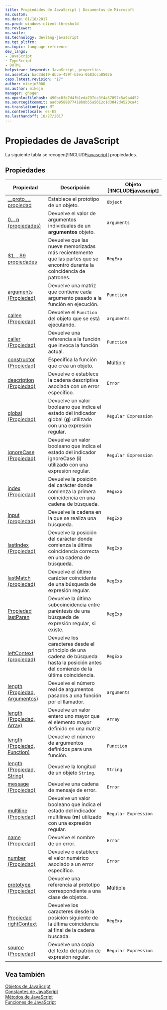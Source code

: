 ```yaml
---
title: Propiedades de JavaScript | Documentos de Microsoft
ms.custom: 
ms.date: 01/18/2017
ms.prod: windows-client-threshold
ms.reviewer: 
ms.suite: 
ms.technology: devlang-javascript
ms.tgt_pltfrm: 
ms.topic: language-reference
dev_langs:
- JavaScript
- TypeScript
- DHTML
helpviewer_keywords: JavaScript, properties
ms.assetid: bad3dd19-dbce-459f-b3ea-6b83cca8502b
caps.latest.revision: "17"
author: mikejo5000
ms.author: mikejo
manager: ghogen
ms.openlocfilehash: 490bc8fe7d4fb1eda797cc3f4a37897c5a9a4452
ms.sourcegitcommit: aadb9588877418b8b55a5612c1d3842d4520ca4c
ms.translationtype: MT
ms.contentlocale: es-ES
ms.lasthandoff: 10/27/2017
---
```

# <a name="javascript-properties"></a>Propiedades de JavaScript
La siguiente tabla se recogen[!INCLUDE[javascript](../../javascript/includes/javascript-md.md)] propiedades.  
  
## <a name="properties"></a>Propiedades  
  
|Propiedad|Descripción|Objeto [!INCLUDE[javascript](../../javascript/includes/javascript-md.md)]|  
|--------------|-----------------|-----------------------------------------------------------------------|  
|[__proto\_ \_ propiedad](../../javascript/reference/proto-property-object-javascript.md)|Establece el prototipo de un objeto.|`Object`|  
|[0... n (propiedades)](../../javascript/reference/0-dot-dot-dot-n-properties-arguments-javascript.md)|Devuelve el valor de argumentos individuales de un **argumentos** objeto.|`arguments`|  
|[$1... $9 propiedades](../../javascript/reference/dollar-1-dot-dot-dot-dollar-9-properties-regexp-javascript.md)|Devuelve que las nueve memorizadas más recientemente que las partes que se encontró durante la coincidencia de patrones.|`RegExp`|  
|[arguments (Propiedad)](../../javascript/reference/arguments-property-function-javascript.md)|Devuelve una matriz que contiene cada argumento pasado a la función en ejecución.|`Function`|  
|[callee (Propiedad)](../../javascript/reference/callee-property-arguments-javascript.md)|Devuelve el `Function` del objeto que se está ejecutando.|`arguments`|  
|[caller (Propiedad)](../../javascript/reference/caller-property-function-javascript.md)|Devuelve una referencia a la función que invoca la función actual.|`Function`|  
|[constructor (Propiedad)](../../javascript/reference/constructor-property-object-javascript.md)|Especifica la función que crea un objeto.|Múltiple|  
|[description (Propiedad)](../../javascript/reference/description-property-error-javascript.md)|Devuelve o establece la cadena descriptiva asociada con un error específico.|`Error`|  
|[global (Propiedad)](../../javascript/reference/global-property-regular-expression-javascript.md)|Devuelve un valor booleano que indica el estado del indicador global (**g**) utilizado con una expresión regular.|`Regular Expression`|  
|[ignoreCase (Propiedad)](../../javascript/reference/ignorecase-property-regular-expression-javascript.md)|Devuelve un valor booleano que indica el estado del indicador ignoreCase (**i**) utilizado con una expresión regular.|`Regular Expression`|  
|[index (Propiedad)](../../javascript/reference/index-property-regexp-javascript.md)|Devuelve la posición del carácter donde comienza la primera coincidencia en una cadena de búsqueda.|`RegExp`|  
|[Input (propiedad)](../../javascript/reference/input-property-dollar-regexp-javascript.md)|Devuelve la cadena en la que se realiza una búsqueda.|`RegExp`|  
|[lastIndex (Propiedad)](../../javascript/reference/lastindex-property-regexp-javascript.md)|Devuelve la posición del carácter donde comienza la última coincidencia correcta en una cadena de búsqueda.|`RegExp`|  
|[lastMatch (propiedad)](../../javascript/reference/lastmatch-property-dollar-regexp-javascript.md)|Devuelve el último carácter coincidente de una búsqueda de expresión regular.|`RegExp`|  
|[Propiedad lastParen](../../javascript/reference/lastparen-property-dollar-regexp-javascript.md)|Devuelve la última subcoincidencia entre paréntesis de una búsqueda de expresión regular, si existe.|`RegExp`|  
|[leftContext (propiedad)](../../javascript/reference/leftcontext-property-dollar-grave-regexp-javascript.md)|Devuelve los caracteres desde el principio de una cadena de búsqueda hasta la posición antes del comienzo de la última coincidencia.|`RegExp`|  
|[length (Propiedad, Argumentos)](../../javascript/reference/length-property-arguments-javascript.md)|Devuelve el número real de argumentos pasados a una función por el llamador.|`arguments`|  
|[length (Propiedad, Array)](../../javascript/reference/length-property-array-javascript.md)|Devuelve un valor entero uno mayor que el elemento mayor definido en una matriz.|`Array`|  
|[length (Propiedad, Function)](../../javascript/reference/length-property-function-javascript.md)|Devuelve el número de argumentos definidos para una función.|`Function`|  
|[length (Propiedad, String)](../../javascript/reference/length-property-string-javascript.md)|Devuelve la longitud de un objeto `String`.|`String`|  
|[message (Propiedad)](../../javascript/reference/message-property-error-javascript.md)|Devuelve una cadena de mensaje de error.|`Error`|  
|[multiline (Propiedad)](../../javascript/reference/multiline-property-regular-expression-javascript.md)|Devuelve un valor booleano que indica el estado del indicador multilínea (**m**) utilizado con una expresión regular.|`Regular Expression`|  
|[name (Propiedad)](../../javascript/reference/name-property-error-javascript.md)|Devuelve el nombre de un error.|`Error`|  
|[number (Propiedad)](../../javascript/reference/number-property-error-javascript.md)|Devuelve o establece el valor numérico asociado a un error específico.|`Error`|  
|[prototype (Propiedad)](../../javascript/reference/prototype-property-object-javascript.md)|Devuelve una referencia al prototipo correspondiente a una clase de objetos.|Múltiple|  
|[Propiedad rightContext](../../javascript/reference/rightcontext-property-dollar-regexp-javascript.md)|Devuelve los caracteres desde la posición siguiente de la última coincidencia al final de la cadena buscada.|`RegExp`|  
|[source (Propiedad)](../../javascript/reference/source-property-regular-expression-javascript.md)|Devuelve una copia del texto del patrón de expresión regular.|`Regular Expression`|  
  
## <a name="see-also"></a>Vea también  
 [Objetos de JavaScript](../../javascript/reference/javascript-objects.md)   
 [Constantes de JavaScript](../../javascript/reference/javascript-constants.md)   
 [Métodos de JavaScript](../../javascript/reference/javascript-methods.md)   
 [Funciones de JavaScript](../../javascript/reference/javascript-functions.md)